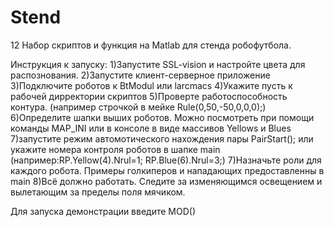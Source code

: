﻿Stend
=====
12
Набор скриптов и функция на Matlab для стенда робофутбола.

Инструкция к запуску:
1)Запустите SSL-vision и настройте цвета для распознования.
2)Запустите клиент-серверное приложение
3)Подключите роботов к BtModul или larcmacs
4)Укажите пусть к рабочей дирректории скриптов 
5)Проверте работоспособность контура. (например строчкой в мейке Rule(0,50,-50,0,0,0);)
6)Определите шапки выших роботов. Можно посмотреть при помощи команды MAP_INI или в консоле в виде массивов Yellows и Blues
7)запустите режим автомотического нахождения пары PairStart(); или укажите номера контроля роботов в шапке main (например:RP.Yellow(4).Nrul=1; RP.Blue(6).Nrul=3;)
7)Назначьте роли для каждого робота. Примеры голкиперов и нападающих предоставленны в main
8)Всё должно работать. Следите за изменяющимся освещением и вылетающим за пределы поля мячиком.


Для запуска демонстрации введите 
MOD()